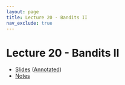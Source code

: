 ```yaml
---
layout: page
title: Lecture 20 - Bandits II
nav_exclude: true
---
```


# Lecture 20 - Bandits II
  
- [Slides](https://drive.google.com/file/d/1YqQMzouJINx5dWBX0RLXRDAgt9IJp2gd/view?usp=sharing) ([Annotated](https://drive.google.com/file/d/1UNWHehQY7qXM6LZNcvVE4gyGW5mIBfV4/view?usp=sharing))
- [Notes](https://drive.google.com/file/d/1JI5RV4BPILjJSFTpda2xt3-HTw8PSefy/view?usp=sharing)